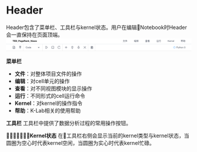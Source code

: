 # Header
Header包含了菜单栏、工具栏与kernel状态。用户在编辑Notebook时Header会一直保持在页面顶端。
![image description](../image/header.png) 

**菜单栏**
* **文件**：对整体项目文件的操作
* **编辑**：对cell单元的操作
* **查看**：对不同视图模块的显示操作
* **运行**：不同形式的cell运行命令
* **Kernel**：对kernel的操作指令
* **帮助**：K-Lab相关的使用帮助

**工具栏**
工具栏中提供了数据分析过程的常用操作按钮。

**Kernel状态**
在工具栏右侧会显示当前的kernel类型与kernel状态，当圆圈为空心时代表kernel空闲，当圆圈为实心时代表kernel忙碌。
